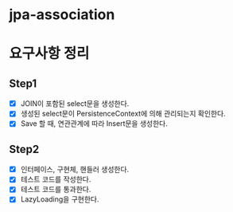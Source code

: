 # jpa-association

# 요구사항 정리
## Step1
- [x] JOIN이 포함된 select문을 생성한다.
- [x] 생성된 select문이 PersistenceContext에 의해 관리되는지 확인한다.
- [x] Save 할 때, 연관관계에 따라 Insert문을 생성한다.

## Step2
- [x] 인터페이스, 구현체, 핸들러 생성한다.
- [x] 테스트 코드를 작성한다.
- [x] 테스트 코드를 통과한다.
- [x] LazyLoading을 구현한다.
